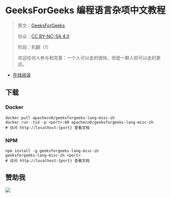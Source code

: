 # GeeksForGeeks 编程语言杂项中文教程

> 原文：[GeeksForGeeks](https://geeksforgeeks.org/)
> 
> 协议：[CC BY-NC-SA 4.0](http://creativecommons.org/licenses/by-nc-sa/4.0/)
> 
> 阶段：机翻（1）
> 
> 欢迎任何人参与和完善：一个人可以走的很快，但是一群人却可以走的更远。

* [在线阅读](https://g4g-langmisc.apachecn.org)
## 下载

### Docker

```
docker pull apachecn0/geeksforgeeks-lang-misc-zh
docker run -tid -p <port>:80 apachecn0/geeksforgeeks-lang-misc-zh
# 访问 http://localhost:{port} 查看文档
```

### NPM

```
npm install -g geeksforgeeks-lang-misc-zh
geeksforgeeks-lang-misc-zh <port>
# 访问 http://localhost:{port} 查看文档
```

## 赞助我

![](https://img-blog.csdnimg.cn/20200112005920729.png)
